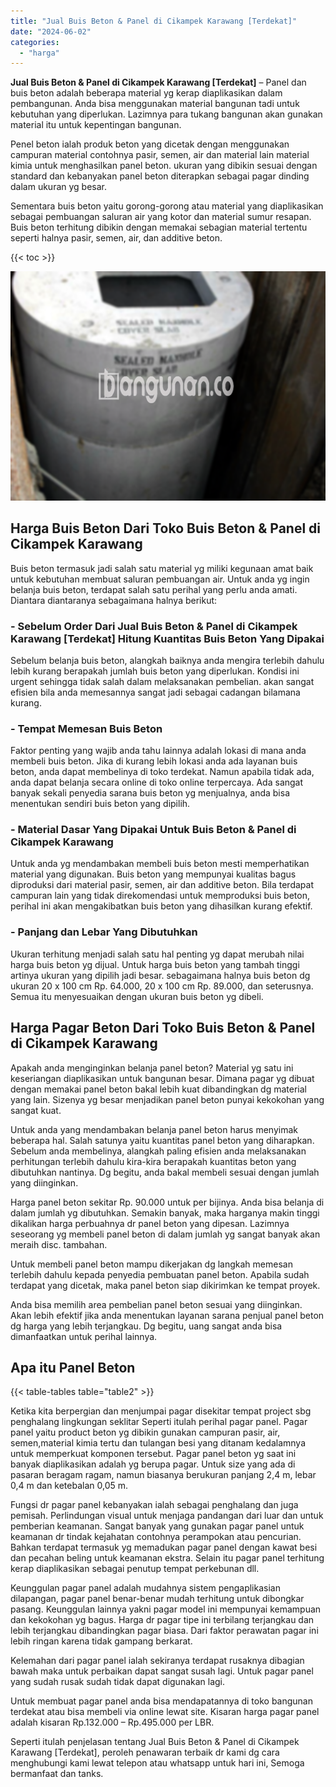 ```yaml
---
title: "Jual Buis Beton & Panel di Cikampek Karawang [Terdekat]"
date: "2024-06-02"
categories: 
  - "harga"
---
```


**Jual Buis Beton & Panel di Cikampek Karawang \[Terdekat\]** – Panel dan buis beton adalah beberapa material yg kerap diaplikasikan dalam pembangunan. Anda bisa menggunakan material bangunan tadi untuk kebutuhan yang diperlukan. Lazimnya para tukang bangunan akan gunakan material itu untuk kepentingan bangunan.

Penel beton ialah produk beton yang dicetak dengan menggunakan campuran material contohnya pasir, semen, air dan material lain material kimia untuk menghasilkan panel beton. ukuran yang dibikin sesuai dengan standard dan kebanyakan panel beton diterapkan sebagai pagar dinding dalam ukuran yg besar.

Sementara buis beton yaitu gorong-gorong atau material yang diaplikasikan sebagai pembuangan saluran air yang kotor dan material sumur resapan. Buis beton terhitung dibikin dengan memakai sebagian material tertentu seperti halnya pasir, semen, air, dan additive beton.

{{< toc >}}

![Jual Buis Beton & Panel di Cikampek Karawang [Terdekat]](/images/jual-panel-buis-beton-murah-02.png)

## Harga Buis Beton Dari Toko Buis Beton & Panel di Cikampek Karawang

Buis beton termasuk jadi salah satu material yg miliki kegunaan amat baik untuk kebutuhan membuat saluran pembuangan air. Untuk anda yg ingin belanja buis beton, terdapat salah satu perihal yang perlu anda amati. Diantara diantaranya sebagaimana halnya berikut:

### \- Sebelum Order Dari Jual Buis Beton & Panel di Cikampek Karawang \[Terdekat\] Hitung Kuantitas Buis Beton Yang Dipakai

Sebelum belanja buis beton, alangkah baiknya anda mengira terlebih dahulu lebih kurang berapakah jumlah buis beton yang diperlukan. Kondisi ini urgent sehingga tidak salah dalam melaksanakan pembelian. akan sangat efisien bila anda memesannya sangat jadi sebagai cadangan bilamana kurang.

### \- Tempat Memesan Buis Beton

Faktor penting yang wajib anda tahu lainnya adalah lokasi di mana anda membeli buis beton. Jika di kurang lebih lokasi anda ada layanan buis beton, anda dapat membelinya di toko terdekat. Namun apabila tidak ada, anda dapat belanja secara online di toko online terpercaya. Ada sangat banyak sekali penyedia sarana buis beton yg menjualnya, anda bisa menentukan sendiri buis beton yang dipilih.

### \- Material Dasar Yang Dipakai Untuk Buis Beton & Panel di Cikampek Karawang

Untuk anda yg mendambakan membeli buis beton mesti memperhatikan material yang digunakan. Buis beton yang mempunyai kualitas bagus diproduksi dari material pasir, semen, air dan additive beton. Bila terdapat campuran lain yang tidak direkomendasi untuk memproduksi buis beton, perihal ini akan mengakibatkan buis beton yang dihasilkan kurang efektif.

### \- Panjang dan Lebar Yang Dibutuhkan

Ukuran terhitung menjadi salah satu hal penting yg dapat merubah nilai harga buis beton yg dijual. Untuk harga buis beton yang tambah tinggi artinya ukuran yang dipilih jadi besar. sebagaimana halnya buis beton dg ukuran 20 x 100 cm Rp. 64.000, 20 x 100 cm Rp. 89.000, dan seterusnya. Semua itu menyesuaikan dengan ukuran buis beton yg dibeli.

## Harga Pagar Beton Dari Toko Buis Beton & Panel di Cikampek Karawang

Apakah anda menginginkan belanja panel beton? Material yg satu ini keseriangan diaplikasikan untuk bangunan besar. Dimana pagar yg dibuat dengan memakai panel beton bakal lebih kuat dibandingkan dg material yang lain. Sizenya yg besar menjadikan panel beton punyai kekokohan yang sangat kuat.

Untuk anda yang mendambakan belanja panel beton harus menyimak beberapa hal. Salah satunya yaitu kuantitas panel beton yang diharapkan. Sebelum anda membelinya, alangkah paling efisien anda melaksanakan perhitungan terlebih dahulu kira-kira berapakah kuantitas beton yang dibutuhkan nantinya. Dg begitu, anda bakal membeli sesuai dengan jumlah yang diinginkan.

Harga panel beton sekitar Rp. 90.000 untuk per bijinya. Anda bisa belanja di dalam jumlah yg dibutuhkan. Semakin banyak, maka harganya makin tinggi dikalikan harga perbuahnya dr panel beton yang dipesan. Lazimnya seseorang yg membeli panel beton di dalam jumlah yg sangat banyak akan meraih disc. tambahan.

Untuk membeli panel beton mampu dikerjakan dg langkah memesan terlebih dahulu kepada penyedia pembuatan panel beton. Apabila sudah terdapat yang dicetak, maka panel beton siap dikirimkan ke tempat proyek.

Anda bisa memilih area pembelian panel beton sesuai yang diinginkan. Akan lebih efektif jika anda menentukan layanan sarana penjual panel beton dg harga yang lebih terjangkau. Dg begitu, uang sangat anda bisa dimanfaatkan untuk perihal lainnya.

## Apa itu Panel Beton

{{< table-tables table="table2" >}}

Ketika kita berpergian dan menjumpai pagar disekitar tempat project sbg penghalang lingkungan seklitar Seperti itulah perihal pagar panel. Pagar panel yaitu product beton yg dibikin gunakan campuran pasir, air, semen,material kimia tertu dan tulangan besi yang ditanam kedalamnya untuk memperkuat komponen tersebut. Pagar panel beton yg saat ini banyak diaplikasikan adalah yg berupa pagar. Untuk size yang ada di pasaran beragam ragam, namun biasanya berukuran panjang 2,4 m, lebar 0,4 m dan ketebalan 0,05 m.

Fungsi dr pagar panel kebanyakan ialah sebagai penghalang dan juga pemisah. Perlindungan visual untuk menjaga pandangan dari luar dan untuk pemberian keamanan. Sangat banyak yang gunakan pagar panel untuk keamanan dr tindak kejahatan contohnya perampokan atau pencurian. Bahkan terdapat termasuk yg memadukan pagar panel dengan kawat besi dan pecahan beling untuk keamanan ekstra. Selain itu pagar panel terhitung kerap diaplikasikan sebagai penutup tempat perkebunan dll.

Keunggulan pagar panel adalah mudahnya sistem pengaplikasian dilapangan, pagar panel benar-benar mudah terhitung untuk dibongkar pasang. Keunggulan lainnya yakni pagar model ini mempunyai kemampuan dan kekokohan yg bagus. Harga dr pagar tipe ini terbilang terjangkau dan lebih terjangkau dibandingkan pagar biasa. Dari faktor perawatan pagar ini lebih ringan karena tidak gampang berkarat.

Kelemahan dari pagar panel ialah sekiranya terdapat rusaknya dibagian bawah maka untuk perbaikan dapat sangat susah lagi. Untuk pagar panel yang sudah rusak sudah tidak dapat digunakan lagi.

Untuk membuat pagar panel anda bisa mendapatannya di toko bangunan terdekat atau bisa membeli via online lewat site. Kisaran harga pagar panel adalah kisaran Rp.132.000 – Rp.495.000 per LBR.

Seperti itulah penjelasan tentang Jual Buis Beton & Panel di Cikampek Karawang \[Terdekat\], peroleh penawaran terbaik dr kami dg cara menghubungi kami lewat telepon atau whatsapp untuk hari ini, Semoga bermanfaat dan tanks.
